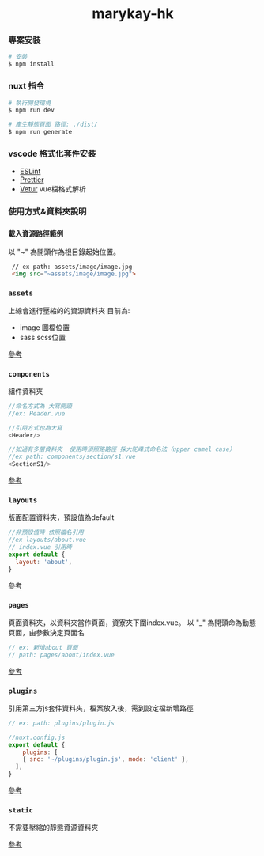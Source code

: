 <h1 align="center"> marykay-hk </h1>

### 專案安裝
```bash
# 安裝
$ npm install
```

### nuxt 指令
```bash
# 執行開發環境
$ npm run dev

# 產生靜態頁面 路徑: ./dist/
$ npm run generate 

```

### vscode 格式化套件安裝

* [ESLint](https://marketplace.visualstudio.com/items?itemName=dbaeumer.vscode-eslint)
* [Prettier](https://marketplace.visualstudio.com/items?itemName=esbenp.prettier-vscode)
* [Vetur](https://marketplace.visualstudio.com/items?itemName=octref.vetur) vue檔格式解析
### 使用方式&資料夾說明

### `載入資源路徑範例`
以 "~" 為開頭作為根目錄起始位置。
```html
 // ex path: assets/image/image.jpg
 <img src="~assets/image/image.jpg">
```

### `assets`

上線會進行壓縮的的資源資料夾
目前為:
* image 圖檔位置
* sass  scss位置 <br/>

[參考](https://nuxtjs.org/docs/2.x/directory-structure/assets)

### `components`
組件資料夾 
```javascript
//命名方式為 大寫開頭
//ex: Header.vue

//引用方式也為大寫
<Header/>

//如過有多層資料夾  使用時須照路路徑 採大駝峰式命名法（upper camel case）
//ex path: components/section/s1.vue
<SectionS1/>

```
 [參考](https://nuxtjs.org/docs/2.x/directory-structure/components)

### `layouts`
版面配置資料夾，預設值為default
```javascript
//非預設值時 依照檔名引用
//ex layouts/about.vue
// index.vue 引用時
export default {
  layout: 'about',
}
```
[參考](https://nuxtjs.org/docs/2.x/directory-structure/layouts)


### `pages`
頁面資料夾，以資料夾當作頁面，資寮夾下圍index.vue。
以 "_" 為開頭命為動態頁面，由參數決定頁面名 
```javascript
// ex: 新增about 頁面
// path: pages/about/index.vue
```
 [參考](https://nuxtjs.org/docs/2.x/get-started/routing)

### `plugins`
引用第三方js套件資料夾，檔案放入後，需到設定檔新增路徑
```javascript
// ex: path: plugins/plugin.js

//nuxt.config.js
export default {
    plugins: [
    { src: '~/plugins/plugin.js', mode: 'client' },
  ],
}
```
[參考](https://nuxtjs.org/docs/2.x/directory-structure/plugins)

### `static`
不需要壓縮的靜態資源資料夾<br>

[參考](https://nuxtjs.org/docs/2.x/directory-structure/static)
